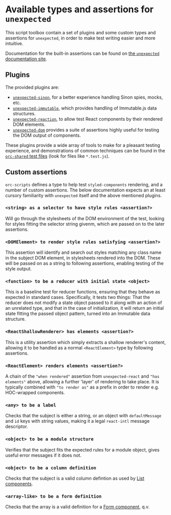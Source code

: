 # Available types and assertions for `unexpected`

This script toolbox contain a set of plugins and some custom types and assertions for `unexpected`, in order to make test writing easier and more intuitive.

Documentation for the built-in assertions can be found on [the `unexpected` documentation site](http://unexpected.js.org/).

## Plugins

The provided plugins are:

- [`unexpected-sinon`](http://unexpected.js.org/unexpected-sinon/), for a better experience handling Sinon spies, mocks, etc.
- [`unexpected-immutable`](https://github.com/erikmueller/unexpected-immutable#readme), which provides handling of Immutable.js data structures.
- [`unexpected-reaction`](http://unexpected.js.org/unexpected-reaction), to allow test React components by their rendered DOM elements.
- [`unexpected-dom`](https://unexpected.js.org/unexpected-dom) provides a suite of assertions highly useful for testing the DOM output of components.

These plugins provide a wide array of tools to make for a pleasant testing experience, and demonstrations of common techniques can be found in the [`orc-shared` test files](https://github.com/Orckestra/orc-shared/tree/master/src) (look for files like `*.test.js`).

## Custom assertions

`orc-scripts` defines a type to help test `styled-components` rendering, and a number of custom assertions. The below documentation expects an at least cursory familiarity with `unexpected` itself and the above mentioned plugins.

### `<string> as a selector to have style rules <assertion?>`

Will go through the stylesheets of the DOM environment of the test, looking for styles fitting the selector string givenm, which are passed on to the later assertions.

### `<DOMElement> to render style rules satisfying <assertion?>`

This assertion will identify and search out styles matching any class name in the subject DOM element, in stylesheets rendered into the DOM. These will be passed on as a string to following assertions, enabling testing of the style output.

### `<function> to be a reducer with initial state <object>`

This is a baseline test for reducer functions, ensuring that they behave as expected in standard cases. Specifically, it tests two things: That the reducer does not modify a state object passed to it along with an action of an unrelated type, and that in the case of initialization, it will return an initial state fitting the passed object pattern, turned into an Immutable data structure.

### `<ReactShallowRenderer> has elements <assertion?>`

This is a utility assertion which simply extracts a shallow renderer's content, allowing it to be handled as a normal `<ReactElement>` type by following assertions.

### `<ReactElement> renders elements <assertion?>`

A chain of the `"when rendered"` assertion from `unexpected-react` and `"has elements"` above, allowing a further 'layer' of rendering to take place. It is typically combined with `"to render as"` as a prefix in order to render e.g. HOC-wrapped components.

### `<any> to be a label`

Checks that the subject is either a string, or an object with `defaultMessage` and `id` keys with string values, making it a legal `react-intl` message descriptor.

### `<object> to be a module structure`

Verifies that the subject fits the expected rules for a module object, gives useful error messages if it does not.

### `<object> to be a column definition`

Checks that the subject is a valid column defintion as used by [List components](https://github.com/Orckestra/orc-shared/blob/master/docs/lists.md#column-configuration).

### `<array-like> to be a form definition`

Checks that the array is a valid definition for a [Form component](https://github.com/Orckestra/orc-shared/blob/master/docs/forms.md), q.v.
